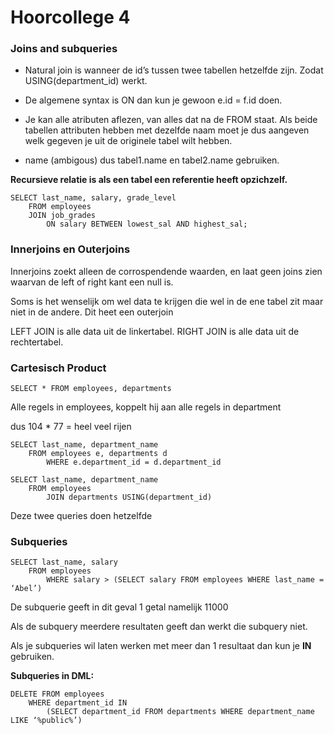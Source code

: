 # Hoorcollege 4
### Joins and subqueries
* Natural join is wanneer de id’s tussen twee tabellen hetzelfde zijn. Zodat USING(department_id) werkt.

* De algemene syntax is ON dan kun je gewoon e.id = f.id doen.

* Je kan alle atributen aflezen, van alles dat na de FROM staat.
Als beide tabellen attributen hebben met dezelfde naam moet je dus aangeven welk gegeven je uit de originele tabel wilt hebben.

* name (ambigous) dus tabel1.name en tabel2.name gebruiken.

**Recursieve relatie is als een tabel een referentie heeft opzichzelf.**

```
SELECT last_name, salary, grade_level
	FROM employees
	JOIN job_grades
		ON salary BETWEEN lowest_sal AND highest_sal;
```

### Innerjoins en Outerjoins
Innerjoins zoekt alleen de corrospendende waarden, en laat geen joins zien waarvan de left of right kant een null is.

Soms is het wenselijk om wel data te krijgen die wel in de ene tabel zit maar niet in de andere. Dit heet een outerjoin

LEFT JOIN is alle data uit de linkertabel.
RIGHT JOIN is alle data uit de rechtertabel.

### Cartesisch Product
```
SELECT * FROM employees, departments
```

Alle regels in employees, koppelt hij aan alle regels in department

dus 104 * 77 = heel veel rijen

```
SELECT last_name, department_name
	FROM employees e, departments d
		WHERE e.department_id = d.department_id
```

```
SELECT last_name, department_name
	FROM employees
		JOIN departments USING(department_id)
```

Deze twee queries doen hetzelfde

### Subqueries

```
SELECT last_name, salary
	FROM employees
		WHERE salary > (SELECT salary FROM employees WHERE last_name = ‘Abel’)
```

De subquerie geeft in dit geval 1 getal namelijk 11000

Als de subquery meerdere resultaten geeft dan werkt die subquery niet.

Als je subqueries wil laten werken met meer dan 1 resultaat dan kun je **IN** gebruiken.

**Subqueries in DML:**

```
DELETE FROM employees
	WHERE department_id IN
		(SELECT department_id FROM departments WHERE department_name LIKE ‘%public%’)
```
